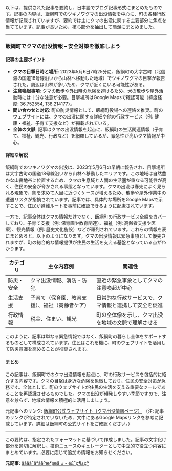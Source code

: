 以下は、提供された記事を要約し、日本語でブログ記事形式にまとめたものです。記事の内容は、飯綱町でのツキノワグマの出没情報を中心に、町の各種行政情報が記載されていますが、要約では主にクマの出没に関する主要部分に焦点を当てています。記事が長いため、核心部分を抽出して簡潔にまとめました。

---

### 飯綱町でクマの出没情報 – 安全対策を徹底しよう

#### 記事の主要ポイント
- **クマの目撃日時と場所**: 2023年5月6日7時25分に、飯綱町の大字古町（北信濃の国道18号線沿いから山林へ移動した地域）でツキノワグマの目撃が報告された。周辺は山林が多いため、クマが近くにいる可能性がある。
- **注意喚起事項**: クマの散歩や外出時の危険を避けるため、犬の散歩や屋外活動時には十分な注意が必要。目撃場所はGoogle Mapsで確認可能（緯度経度: 36.752554, 138.214177）。
- **問い合わせと対応**: 町の防災情報として、飯綱町役場への連絡を推奨。町のウェブサイトには、クマの出没に関する詳細や他の行政サービス（例: 健康・福祉、子育て支援など）が掲載されている。
- **全体の文脈**: 記事はクマの出没情報を起点に、飯綱町の生活関連情報（子育て、福祉、観光、行政など）を網羅しているが、緊急性が高いクマ情報が中心。

#### 詳細な解説
飯綱町でのツキノワグマの出没は、2023年5月6日の早朝に報告され、目撃場所は大字古町の国道18号線沿いから山林へ移動したエリアです。この地域は自然豊かな山岳地帯に位置するため、クマの生息域と人間の生活圏が重なる可能性が高く、住民の安全が脅かされる事態となっています。クマの出没は春先によく見られる現象で、餌を求めて人里に近づくケースが増えるため、散歩や屋外作業中の遭遇リスクが指摘されています。記事では、具体的な場所をGoogle Mapsで示すことで、住民が避難ルートを事前に確認できるように配慮されています。

一方で、記事全体はクマの情報だけでなく、飯綱町の行政サービス全般をカバーしており、子育て支援（例: 保育園や教育関連）、福祉（例: 高齢者支援や医療）、観光情報（例: 歴史文化施設）などが羅列されています。これらの情報を表にまとめると、以下のようになります。クマの出没情報は緊急事項として優先されますが、町の総合的な情報提供が住民の生活を支える基盤となっている点がわかります。

| カテゴリ | 主な内容例 | 関連性 |
|-------------------|-----------------------------|--------|
| 防災・安全 | クマ出没情報、消防・防犯 | 直近の緊急事象としてクマの注意喚起が中心 |
| 生活支援 | 子育て（保育園、教育支援）、福祉（高齢者ケア） | 日常的な行政サービスで、クマ情報と連携して安全を促進 |
| 行政情報 | 税金、住まい、観光 | 町の全体像を示し、クマ出没を地域の文脈で理解させる |

このように、記事は単なる緊急情報ではなく、飯綱町の暮らし全体をサポートするものとして構成されています。住民はこれを機に、町のウェブサイトを活用して防災意識を高めることが推奨されます。

#### まとめ
この記事は、飯綱町でのクマ出没情報を起点に、町の行政サービスを包括的に紹介する内容です。クマの目撃は身近な危険を象徴しており、住民の安全対策が急務です。全体として、町のウェブサイトが住民の生活を支える重要なツールであることを再認識させるものでした。クマの出没が頻発しやすい季節ですので、注意を怠らず、地域の情報を積極的に活用しましょう。

元記事へのリンク: [飯綱町公式ウェブサイト（クマ出没情報ページ）](http://maps.google.co.jp/maps?q=36.752554,138.214177&z=15) 
（注: 記事のリンクが特定されていないため、文中にあるGoogle Mapsリンクを参考に記載しています。詳細は飯綱町の公式サイトをご確認ください。）

---

この要約は、指定されたフォーマットに基づいて作成しました。記事の文字化け部分を適切に解釈し、技術ニュースのキュレーターとして中立的で役立つ内容にまとめています。必要に応じて追加の情報をお知らせください。

**元記事:** [ãã­ãã¯ã°ãåºæ²¡æå ± - é£¯ç¶±çº](https://www.town.iizuna.nagano.jp/urmail/12030.html)